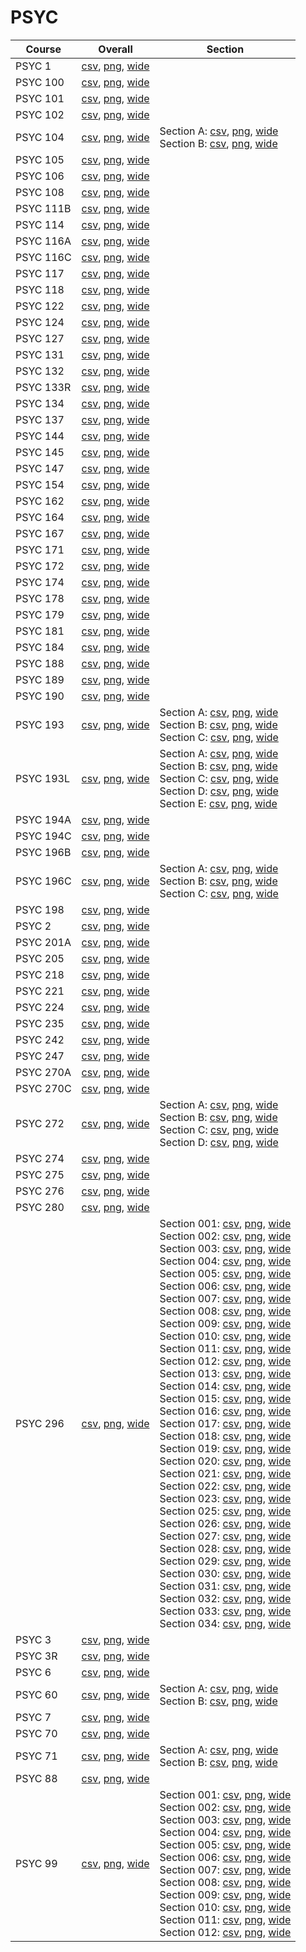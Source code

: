 # PSYC

| Course | Overall | Section |
| ------ | ------- | ------- |
| PSYC 1 | [csv](https://github.com/UCSD-Historical-Enrollment-Data/2024Fall/blob/main/overall/PSYC%201.csv), [png](https://raw.githubusercontent.com/UCSD-Historical-Enrollment-Data/2024Fall/main/plot_overall/PSYC%201.png), [wide](https://raw.githubusercontent.com/UCSD-Historical-Enrollment-Data/2024Fall/main/plot_overall_wide/PSYC%201.png) |  |
| PSYC 100 | [csv](https://github.com/UCSD-Historical-Enrollment-Data/2024Fall/blob/main/overall/PSYC%20100.csv), [png](https://raw.githubusercontent.com/UCSD-Historical-Enrollment-Data/2024Fall/main/plot_overall/PSYC%20100.png), [wide](https://raw.githubusercontent.com/UCSD-Historical-Enrollment-Data/2024Fall/main/plot_overall_wide/PSYC%20100.png) |  |
| PSYC 101 | [csv](https://github.com/UCSD-Historical-Enrollment-Data/2024Fall/blob/main/overall/PSYC%20101.csv), [png](https://raw.githubusercontent.com/UCSD-Historical-Enrollment-Data/2024Fall/main/plot_overall/PSYC%20101.png), [wide](https://raw.githubusercontent.com/UCSD-Historical-Enrollment-Data/2024Fall/main/plot_overall_wide/PSYC%20101.png) |  |
| PSYC 102 | [csv](https://github.com/UCSD-Historical-Enrollment-Data/2024Fall/blob/main/overall/PSYC%20102.csv), [png](https://raw.githubusercontent.com/UCSD-Historical-Enrollment-Data/2024Fall/main/plot_overall/PSYC%20102.png), [wide](https://raw.githubusercontent.com/UCSD-Historical-Enrollment-Data/2024Fall/main/plot_overall_wide/PSYC%20102.png) |  |
| PSYC 104 | [csv](https://github.com/UCSD-Historical-Enrollment-Data/2024Fall/blob/main/overall/PSYC%20104.csv), [png](https://raw.githubusercontent.com/UCSD-Historical-Enrollment-Data/2024Fall/main/plot_overall/PSYC%20104.png), [wide](https://raw.githubusercontent.com/UCSD-Historical-Enrollment-Data/2024Fall/main/plot_overall_wide/PSYC%20104.png) | Section A: [csv](https://github.com/UCSD-Historical-Enrollment-Data/2024Fall/blob/main/section/PSYC%20104_A.csv), [png](https://raw.githubusercontent.com/UCSD-Historical-Enrollment-Data/2024Fall/main/plot_section/PSYC%20104_A.png), [wide](https://raw.githubusercontent.com/UCSD-Historical-Enrollment-Data/2024Fall/main/plot_section_wide/PSYC%20104_A.png)<br>Section B: [csv](https://github.com/UCSD-Historical-Enrollment-Data/2024Fall/blob/main/section/PSYC%20104_B.csv), [png](https://raw.githubusercontent.com/UCSD-Historical-Enrollment-Data/2024Fall/main/plot_section/PSYC%20104_B.png), [wide](https://raw.githubusercontent.com/UCSD-Historical-Enrollment-Data/2024Fall/main/plot_section_wide/PSYC%20104_B.png) |
| PSYC 105 | [csv](https://github.com/UCSD-Historical-Enrollment-Data/2024Fall/blob/main/overall/PSYC%20105.csv), [png](https://raw.githubusercontent.com/UCSD-Historical-Enrollment-Data/2024Fall/main/plot_overall/PSYC%20105.png), [wide](https://raw.githubusercontent.com/UCSD-Historical-Enrollment-Data/2024Fall/main/plot_overall_wide/PSYC%20105.png) |  |
| PSYC 106 | [csv](https://github.com/UCSD-Historical-Enrollment-Data/2024Fall/blob/main/overall/PSYC%20106.csv), [png](https://raw.githubusercontent.com/UCSD-Historical-Enrollment-Data/2024Fall/main/plot_overall/PSYC%20106.png), [wide](https://raw.githubusercontent.com/UCSD-Historical-Enrollment-Data/2024Fall/main/plot_overall_wide/PSYC%20106.png) |  |
| PSYC 108 | [csv](https://github.com/UCSD-Historical-Enrollment-Data/2024Fall/blob/main/overall/PSYC%20108.csv), [png](https://raw.githubusercontent.com/UCSD-Historical-Enrollment-Data/2024Fall/main/plot_overall/PSYC%20108.png), [wide](https://raw.githubusercontent.com/UCSD-Historical-Enrollment-Data/2024Fall/main/plot_overall_wide/PSYC%20108.png) |  |
| PSYC 111B | [csv](https://github.com/UCSD-Historical-Enrollment-Data/2024Fall/blob/main/overall/PSYC%20111B.csv), [png](https://raw.githubusercontent.com/UCSD-Historical-Enrollment-Data/2024Fall/main/plot_overall/PSYC%20111B.png), [wide](https://raw.githubusercontent.com/UCSD-Historical-Enrollment-Data/2024Fall/main/plot_overall_wide/PSYC%20111B.png) |  |
| PSYC 114 | [csv](https://github.com/UCSD-Historical-Enrollment-Data/2024Fall/blob/main/overall/PSYC%20114.csv), [png](https://raw.githubusercontent.com/UCSD-Historical-Enrollment-Data/2024Fall/main/plot_overall/PSYC%20114.png), [wide](https://raw.githubusercontent.com/UCSD-Historical-Enrollment-Data/2024Fall/main/plot_overall_wide/PSYC%20114.png) |  |
| PSYC 116A | [csv](https://github.com/UCSD-Historical-Enrollment-Data/2024Fall/blob/main/overall/PSYC%20116A.csv), [png](https://raw.githubusercontent.com/UCSD-Historical-Enrollment-Data/2024Fall/main/plot_overall/PSYC%20116A.png), [wide](https://raw.githubusercontent.com/UCSD-Historical-Enrollment-Data/2024Fall/main/plot_overall_wide/PSYC%20116A.png) |  |
| PSYC 116C | [csv](https://github.com/UCSD-Historical-Enrollment-Data/2024Fall/blob/main/overall/PSYC%20116C.csv), [png](https://raw.githubusercontent.com/UCSD-Historical-Enrollment-Data/2024Fall/main/plot_overall/PSYC%20116C.png), [wide](https://raw.githubusercontent.com/UCSD-Historical-Enrollment-Data/2024Fall/main/plot_overall_wide/PSYC%20116C.png) |  |
| PSYC 117 | [csv](https://github.com/UCSD-Historical-Enrollment-Data/2024Fall/blob/main/overall/PSYC%20117.csv), [png](https://raw.githubusercontent.com/UCSD-Historical-Enrollment-Data/2024Fall/main/plot_overall/PSYC%20117.png), [wide](https://raw.githubusercontent.com/UCSD-Historical-Enrollment-Data/2024Fall/main/plot_overall_wide/PSYC%20117.png) |  |
| PSYC 118 | [csv](https://github.com/UCSD-Historical-Enrollment-Data/2024Fall/blob/main/overall/PSYC%20118.csv), [png](https://raw.githubusercontent.com/UCSD-Historical-Enrollment-Data/2024Fall/main/plot_overall/PSYC%20118.png), [wide](https://raw.githubusercontent.com/UCSD-Historical-Enrollment-Data/2024Fall/main/plot_overall_wide/PSYC%20118.png) |  |
| PSYC 122 | [csv](https://github.com/UCSD-Historical-Enrollment-Data/2024Fall/blob/main/overall/PSYC%20122.csv), [png](https://raw.githubusercontent.com/UCSD-Historical-Enrollment-Data/2024Fall/main/plot_overall/PSYC%20122.png), [wide](https://raw.githubusercontent.com/UCSD-Historical-Enrollment-Data/2024Fall/main/plot_overall_wide/PSYC%20122.png) |  |
| PSYC 124 | [csv](https://github.com/UCSD-Historical-Enrollment-Data/2024Fall/blob/main/overall/PSYC%20124.csv), [png](https://raw.githubusercontent.com/UCSD-Historical-Enrollment-Data/2024Fall/main/plot_overall/PSYC%20124.png), [wide](https://raw.githubusercontent.com/UCSD-Historical-Enrollment-Data/2024Fall/main/plot_overall_wide/PSYC%20124.png) |  |
| PSYC 127 | [csv](https://github.com/UCSD-Historical-Enrollment-Data/2024Fall/blob/main/overall/PSYC%20127.csv), [png](https://raw.githubusercontent.com/UCSD-Historical-Enrollment-Data/2024Fall/main/plot_overall/PSYC%20127.png), [wide](https://raw.githubusercontent.com/UCSD-Historical-Enrollment-Data/2024Fall/main/plot_overall_wide/PSYC%20127.png) |  |
| PSYC 131 | [csv](https://github.com/UCSD-Historical-Enrollment-Data/2024Fall/blob/main/overall/PSYC%20131.csv), [png](https://raw.githubusercontent.com/UCSD-Historical-Enrollment-Data/2024Fall/main/plot_overall/PSYC%20131.png), [wide](https://raw.githubusercontent.com/UCSD-Historical-Enrollment-Data/2024Fall/main/plot_overall_wide/PSYC%20131.png) |  |
| PSYC 132 | [csv](https://github.com/UCSD-Historical-Enrollment-Data/2024Fall/blob/main/overall/PSYC%20132.csv), [png](https://raw.githubusercontent.com/UCSD-Historical-Enrollment-Data/2024Fall/main/plot_overall/PSYC%20132.png), [wide](https://raw.githubusercontent.com/UCSD-Historical-Enrollment-Data/2024Fall/main/plot_overall_wide/PSYC%20132.png) |  |
| PSYC 133R | [csv](https://github.com/UCSD-Historical-Enrollment-Data/2024Fall/blob/main/overall/PSYC%20133R.csv), [png](https://raw.githubusercontent.com/UCSD-Historical-Enrollment-Data/2024Fall/main/plot_overall/PSYC%20133R.png), [wide](https://raw.githubusercontent.com/UCSD-Historical-Enrollment-Data/2024Fall/main/plot_overall_wide/PSYC%20133R.png) |  |
| PSYC 134 | [csv](https://github.com/UCSD-Historical-Enrollment-Data/2024Fall/blob/main/overall/PSYC%20134.csv), [png](https://raw.githubusercontent.com/UCSD-Historical-Enrollment-Data/2024Fall/main/plot_overall/PSYC%20134.png), [wide](https://raw.githubusercontent.com/UCSD-Historical-Enrollment-Data/2024Fall/main/plot_overall_wide/PSYC%20134.png) |  |
| PSYC 137 | [csv](https://github.com/UCSD-Historical-Enrollment-Data/2024Fall/blob/main/overall/PSYC%20137.csv), [png](https://raw.githubusercontent.com/UCSD-Historical-Enrollment-Data/2024Fall/main/plot_overall/PSYC%20137.png), [wide](https://raw.githubusercontent.com/UCSD-Historical-Enrollment-Data/2024Fall/main/plot_overall_wide/PSYC%20137.png) |  |
| PSYC 144 | [csv](https://github.com/UCSD-Historical-Enrollment-Data/2024Fall/blob/main/overall/PSYC%20144.csv), [png](https://raw.githubusercontent.com/UCSD-Historical-Enrollment-Data/2024Fall/main/plot_overall/PSYC%20144.png), [wide](https://raw.githubusercontent.com/UCSD-Historical-Enrollment-Data/2024Fall/main/plot_overall_wide/PSYC%20144.png) |  |
| PSYC 145 | [csv](https://github.com/UCSD-Historical-Enrollment-Data/2024Fall/blob/main/overall/PSYC%20145.csv), [png](https://raw.githubusercontent.com/UCSD-Historical-Enrollment-Data/2024Fall/main/plot_overall/PSYC%20145.png), [wide](https://raw.githubusercontent.com/UCSD-Historical-Enrollment-Data/2024Fall/main/plot_overall_wide/PSYC%20145.png) |  |
| PSYC 147 | [csv](https://github.com/UCSD-Historical-Enrollment-Data/2024Fall/blob/main/overall/PSYC%20147.csv), [png](https://raw.githubusercontent.com/UCSD-Historical-Enrollment-Data/2024Fall/main/plot_overall/PSYC%20147.png), [wide](https://raw.githubusercontent.com/UCSD-Historical-Enrollment-Data/2024Fall/main/plot_overall_wide/PSYC%20147.png) |  |
| PSYC 154 | [csv](https://github.com/UCSD-Historical-Enrollment-Data/2024Fall/blob/main/overall/PSYC%20154.csv), [png](https://raw.githubusercontent.com/UCSD-Historical-Enrollment-Data/2024Fall/main/plot_overall/PSYC%20154.png), [wide](https://raw.githubusercontent.com/UCSD-Historical-Enrollment-Data/2024Fall/main/plot_overall_wide/PSYC%20154.png) |  |
| PSYC 162 | [csv](https://github.com/UCSD-Historical-Enrollment-Data/2024Fall/blob/main/overall/PSYC%20162.csv), [png](https://raw.githubusercontent.com/UCSD-Historical-Enrollment-Data/2024Fall/main/plot_overall/PSYC%20162.png), [wide](https://raw.githubusercontent.com/UCSD-Historical-Enrollment-Data/2024Fall/main/plot_overall_wide/PSYC%20162.png) |  |
| PSYC 164 | [csv](https://github.com/UCSD-Historical-Enrollment-Data/2024Fall/blob/main/overall/PSYC%20164.csv), [png](https://raw.githubusercontent.com/UCSD-Historical-Enrollment-Data/2024Fall/main/plot_overall/PSYC%20164.png), [wide](https://raw.githubusercontent.com/UCSD-Historical-Enrollment-Data/2024Fall/main/plot_overall_wide/PSYC%20164.png) |  |
| PSYC 167 | [csv](https://github.com/UCSD-Historical-Enrollment-Data/2024Fall/blob/main/overall/PSYC%20167.csv), [png](https://raw.githubusercontent.com/UCSD-Historical-Enrollment-Data/2024Fall/main/plot_overall/PSYC%20167.png), [wide](https://raw.githubusercontent.com/UCSD-Historical-Enrollment-Data/2024Fall/main/plot_overall_wide/PSYC%20167.png) |  |
| PSYC 171 | [csv](https://github.com/UCSD-Historical-Enrollment-Data/2024Fall/blob/main/overall/PSYC%20171.csv), [png](https://raw.githubusercontent.com/UCSD-Historical-Enrollment-Data/2024Fall/main/plot_overall/PSYC%20171.png), [wide](https://raw.githubusercontent.com/UCSD-Historical-Enrollment-Data/2024Fall/main/plot_overall_wide/PSYC%20171.png) |  |
| PSYC 172 | [csv](https://github.com/UCSD-Historical-Enrollment-Data/2024Fall/blob/main/overall/PSYC%20172.csv), [png](https://raw.githubusercontent.com/UCSD-Historical-Enrollment-Data/2024Fall/main/plot_overall/PSYC%20172.png), [wide](https://raw.githubusercontent.com/UCSD-Historical-Enrollment-Data/2024Fall/main/plot_overall_wide/PSYC%20172.png) |  |
| PSYC 174 | [csv](https://github.com/UCSD-Historical-Enrollment-Data/2024Fall/blob/main/overall/PSYC%20174.csv), [png](https://raw.githubusercontent.com/UCSD-Historical-Enrollment-Data/2024Fall/main/plot_overall/PSYC%20174.png), [wide](https://raw.githubusercontent.com/UCSD-Historical-Enrollment-Data/2024Fall/main/plot_overall_wide/PSYC%20174.png) |  |
| PSYC 178 | [csv](https://github.com/UCSD-Historical-Enrollment-Data/2024Fall/blob/main/overall/PSYC%20178.csv), [png](https://raw.githubusercontent.com/UCSD-Historical-Enrollment-Data/2024Fall/main/plot_overall/PSYC%20178.png), [wide](https://raw.githubusercontent.com/UCSD-Historical-Enrollment-Data/2024Fall/main/plot_overall_wide/PSYC%20178.png) |  |
| PSYC 179 | [csv](https://github.com/UCSD-Historical-Enrollment-Data/2024Fall/blob/main/overall/PSYC%20179.csv), [png](https://raw.githubusercontent.com/UCSD-Historical-Enrollment-Data/2024Fall/main/plot_overall/PSYC%20179.png), [wide](https://raw.githubusercontent.com/UCSD-Historical-Enrollment-Data/2024Fall/main/plot_overall_wide/PSYC%20179.png) |  |
| PSYC 181 | [csv](https://github.com/UCSD-Historical-Enrollment-Data/2024Fall/blob/main/overall/PSYC%20181.csv), [png](https://raw.githubusercontent.com/UCSD-Historical-Enrollment-Data/2024Fall/main/plot_overall/PSYC%20181.png), [wide](https://raw.githubusercontent.com/UCSD-Historical-Enrollment-Data/2024Fall/main/plot_overall_wide/PSYC%20181.png) |  |
| PSYC 184 | [csv](https://github.com/UCSD-Historical-Enrollment-Data/2024Fall/blob/main/overall/PSYC%20184.csv), [png](https://raw.githubusercontent.com/UCSD-Historical-Enrollment-Data/2024Fall/main/plot_overall/PSYC%20184.png), [wide](https://raw.githubusercontent.com/UCSD-Historical-Enrollment-Data/2024Fall/main/plot_overall_wide/PSYC%20184.png) |  |
| PSYC 188 | [csv](https://github.com/UCSD-Historical-Enrollment-Data/2024Fall/blob/main/overall/PSYC%20188.csv), [png](https://raw.githubusercontent.com/UCSD-Historical-Enrollment-Data/2024Fall/main/plot_overall/PSYC%20188.png), [wide](https://raw.githubusercontent.com/UCSD-Historical-Enrollment-Data/2024Fall/main/plot_overall_wide/PSYC%20188.png) |  |
| PSYC 189 | [csv](https://github.com/UCSD-Historical-Enrollment-Data/2024Fall/blob/main/overall/PSYC%20189.csv), [png](https://raw.githubusercontent.com/UCSD-Historical-Enrollment-Data/2024Fall/main/plot_overall/PSYC%20189.png), [wide](https://raw.githubusercontent.com/UCSD-Historical-Enrollment-Data/2024Fall/main/plot_overall_wide/PSYC%20189.png) |  |
| PSYC 190 | [csv](https://github.com/UCSD-Historical-Enrollment-Data/2024Fall/blob/main/overall/PSYC%20190.csv), [png](https://raw.githubusercontent.com/UCSD-Historical-Enrollment-Data/2024Fall/main/plot_overall/PSYC%20190.png), [wide](https://raw.githubusercontent.com/UCSD-Historical-Enrollment-Data/2024Fall/main/plot_overall_wide/PSYC%20190.png) |  |
| PSYC 193 | [csv](https://github.com/UCSD-Historical-Enrollment-Data/2024Fall/blob/main/overall/PSYC%20193.csv), [png](https://raw.githubusercontent.com/UCSD-Historical-Enrollment-Data/2024Fall/main/plot_overall/PSYC%20193.png), [wide](https://raw.githubusercontent.com/UCSD-Historical-Enrollment-Data/2024Fall/main/plot_overall_wide/PSYC%20193.png) | Section A: [csv](https://github.com/UCSD-Historical-Enrollment-Data/2024Fall/blob/main/section/PSYC%20193_A.csv), [png](https://raw.githubusercontent.com/UCSD-Historical-Enrollment-Data/2024Fall/main/plot_section/PSYC%20193_A.png), [wide](https://raw.githubusercontent.com/UCSD-Historical-Enrollment-Data/2024Fall/main/plot_section_wide/PSYC%20193_A.png)<br>Section B: [csv](https://github.com/UCSD-Historical-Enrollment-Data/2024Fall/blob/main/section/PSYC%20193_B.csv), [png](https://raw.githubusercontent.com/UCSD-Historical-Enrollment-Data/2024Fall/main/plot_section/PSYC%20193_B.png), [wide](https://raw.githubusercontent.com/UCSD-Historical-Enrollment-Data/2024Fall/main/plot_section_wide/PSYC%20193_B.png)<br>Section C: [csv](https://github.com/UCSD-Historical-Enrollment-Data/2024Fall/blob/main/section/PSYC%20193_C.csv), [png](https://raw.githubusercontent.com/UCSD-Historical-Enrollment-Data/2024Fall/main/plot_section/PSYC%20193_C.png), [wide](https://raw.githubusercontent.com/UCSD-Historical-Enrollment-Data/2024Fall/main/plot_section_wide/PSYC%20193_C.png) |
| PSYC 193L | [csv](https://github.com/UCSD-Historical-Enrollment-Data/2024Fall/blob/main/overall/PSYC%20193L.csv), [png](https://raw.githubusercontent.com/UCSD-Historical-Enrollment-Data/2024Fall/main/plot_overall/PSYC%20193L.png), [wide](https://raw.githubusercontent.com/UCSD-Historical-Enrollment-Data/2024Fall/main/plot_overall_wide/PSYC%20193L.png) | Section A: [csv](https://github.com/UCSD-Historical-Enrollment-Data/2024Fall/blob/main/section/PSYC%20193L_A.csv), [png](https://raw.githubusercontent.com/UCSD-Historical-Enrollment-Data/2024Fall/main/plot_section/PSYC%20193L_A.png), [wide](https://raw.githubusercontent.com/UCSD-Historical-Enrollment-Data/2024Fall/main/plot_section_wide/PSYC%20193L_A.png)<br>Section B: [csv](https://github.com/UCSD-Historical-Enrollment-Data/2024Fall/blob/main/section/PSYC%20193L_B.csv), [png](https://raw.githubusercontent.com/UCSD-Historical-Enrollment-Data/2024Fall/main/plot_section/PSYC%20193L_B.png), [wide](https://raw.githubusercontent.com/UCSD-Historical-Enrollment-Data/2024Fall/main/plot_section_wide/PSYC%20193L_B.png)<br>Section C: [csv](https://github.com/UCSD-Historical-Enrollment-Data/2024Fall/blob/main/section/PSYC%20193L_C.csv), [png](https://raw.githubusercontent.com/UCSD-Historical-Enrollment-Data/2024Fall/main/plot_section/PSYC%20193L_C.png), [wide](https://raw.githubusercontent.com/UCSD-Historical-Enrollment-Data/2024Fall/main/plot_section_wide/PSYC%20193L_C.png)<br>Section D: [csv](https://github.com/UCSD-Historical-Enrollment-Data/2024Fall/blob/main/section/PSYC%20193L_D.csv), [png](https://raw.githubusercontent.com/UCSD-Historical-Enrollment-Data/2024Fall/main/plot_section/PSYC%20193L_D.png), [wide](https://raw.githubusercontent.com/UCSD-Historical-Enrollment-Data/2024Fall/main/plot_section_wide/PSYC%20193L_D.png)<br>Section E: [csv](https://github.com/UCSD-Historical-Enrollment-Data/2024Fall/blob/main/section/PSYC%20193L_E.csv), [png](https://raw.githubusercontent.com/UCSD-Historical-Enrollment-Data/2024Fall/main/plot_section/PSYC%20193L_E.png), [wide](https://raw.githubusercontent.com/UCSD-Historical-Enrollment-Data/2024Fall/main/plot_section_wide/PSYC%20193L_E.png) |
| PSYC 194A | [csv](https://github.com/UCSD-Historical-Enrollment-Data/2024Fall/blob/main/overall/PSYC%20194A.csv), [png](https://raw.githubusercontent.com/UCSD-Historical-Enrollment-Data/2024Fall/main/plot_overall/PSYC%20194A.png), [wide](https://raw.githubusercontent.com/UCSD-Historical-Enrollment-Data/2024Fall/main/plot_overall_wide/PSYC%20194A.png) |  |
| PSYC 194C | [csv](https://github.com/UCSD-Historical-Enrollment-Data/2024Fall/blob/main/overall/PSYC%20194C.csv), [png](https://raw.githubusercontent.com/UCSD-Historical-Enrollment-Data/2024Fall/main/plot_overall/PSYC%20194C.png), [wide](https://raw.githubusercontent.com/UCSD-Historical-Enrollment-Data/2024Fall/main/plot_overall_wide/PSYC%20194C.png) |  |
| PSYC 196B | [csv](https://github.com/UCSD-Historical-Enrollment-Data/2024Fall/blob/main/overall/PSYC%20196B.csv), [png](https://raw.githubusercontent.com/UCSD-Historical-Enrollment-Data/2024Fall/main/plot_overall/PSYC%20196B.png), [wide](https://raw.githubusercontent.com/UCSD-Historical-Enrollment-Data/2024Fall/main/plot_overall_wide/PSYC%20196B.png) |  |
| PSYC 196C | [csv](https://github.com/UCSD-Historical-Enrollment-Data/2024Fall/blob/main/overall/PSYC%20196C.csv), [png](https://raw.githubusercontent.com/UCSD-Historical-Enrollment-Data/2024Fall/main/plot_overall/PSYC%20196C.png), [wide](https://raw.githubusercontent.com/UCSD-Historical-Enrollment-Data/2024Fall/main/plot_overall_wide/PSYC%20196C.png) | Section A: [csv](https://github.com/UCSD-Historical-Enrollment-Data/2024Fall/blob/main/section/PSYC%20196C_A.csv), [png](https://raw.githubusercontent.com/UCSD-Historical-Enrollment-Data/2024Fall/main/plot_section/PSYC%20196C_A.png), [wide](https://raw.githubusercontent.com/UCSD-Historical-Enrollment-Data/2024Fall/main/plot_section_wide/PSYC%20196C_A.png)<br>Section B: [csv](https://github.com/UCSD-Historical-Enrollment-Data/2024Fall/blob/main/section/PSYC%20196C_B.csv), [png](https://raw.githubusercontent.com/UCSD-Historical-Enrollment-Data/2024Fall/main/plot_section/PSYC%20196C_B.png), [wide](https://raw.githubusercontent.com/UCSD-Historical-Enrollment-Data/2024Fall/main/plot_section_wide/PSYC%20196C_B.png)<br>Section C: [csv](https://github.com/UCSD-Historical-Enrollment-Data/2024Fall/blob/main/section/PSYC%20196C_C.csv), [png](https://raw.githubusercontent.com/UCSD-Historical-Enrollment-Data/2024Fall/main/plot_section/PSYC%20196C_C.png), [wide](https://raw.githubusercontent.com/UCSD-Historical-Enrollment-Data/2024Fall/main/plot_section_wide/PSYC%20196C_C.png) |
| PSYC 198 | [csv](https://github.com/UCSD-Historical-Enrollment-Data/2024Fall/blob/main/overall/PSYC%20198.csv), [png](https://raw.githubusercontent.com/UCSD-Historical-Enrollment-Data/2024Fall/main/plot_overall/PSYC%20198.png), [wide](https://raw.githubusercontent.com/UCSD-Historical-Enrollment-Data/2024Fall/main/plot_overall_wide/PSYC%20198.png) |  |
| PSYC 2 | [csv](https://github.com/UCSD-Historical-Enrollment-Data/2024Fall/blob/main/overall/PSYC%202.csv), [png](https://raw.githubusercontent.com/UCSD-Historical-Enrollment-Data/2024Fall/main/plot_overall/PSYC%202.png), [wide](https://raw.githubusercontent.com/UCSD-Historical-Enrollment-Data/2024Fall/main/plot_overall_wide/PSYC%202.png) |  |
| PSYC 201A | [csv](https://github.com/UCSD-Historical-Enrollment-Data/2024Fall/blob/main/overall/PSYC%20201A.csv), [png](https://raw.githubusercontent.com/UCSD-Historical-Enrollment-Data/2024Fall/main/plot_overall/PSYC%20201A.png), [wide](https://raw.githubusercontent.com/UCSD-Historical-Enrollment-Data/2024Fall/main/plot_overall_wide/PSYC%20201A.png) |  |
| PSYC 205 | [csv](https://github.com/UCSD-Historical-Enrollment-Data/2024Fall/blob/main/overall/PSYC%20205.csv), [png](https://raw.githubusercontent.com/UCSD-Historical-Enrollment-Data/2024Fall/main/plot_overall/PSYC%20205.png), [wide](https://raw.githubusercontent.com/UCSD-Historical-Enrollment-Data/2024Fall/main/plot_overall_wide/PSYC%20205.png) |  |
| PSYC 218 | [csv](https://github.com/UCSD-Historical-Enrollment-Data/2024Fall/blob/main/overall/PSYC%20218.csv), [png](https://raw.githubusercontent.com/UCSD-Historical-Enrollment-Data/2024Fall/main/plot_overall/PSYC%20218.png), [wide](https://raw.githubusercontent.com/UCSD-Historical-Enrollment-Data/2024Fall/main/plot_overall_wide/PSYC%20218.png) |  |
| PSYC 221 | [csv](https://github.com/UCSD-Historical-Enrollment-Data/2024Fall/blob/main/overall/PSYC%20221.csv), [png](https://raw.githubusercontent.com/UCSD-Historical-Enrollment-Data/2024Fall/main/plot_overall/PSYC%20221.png), [wide](https://raw.githubusercontent.com/UCSD-Historical-Enrollment-Data/2024Fall/main/plot_overall_wide/PSYC%20221.png) |  |
| PSYC 224 | [csv](https://github.com/UCSD-Historical-Enrollment-Data/2024Fall/blob/main/overall/PSYC%20224.csv), [png](https://raw.githubusercontent.com/UCSD-Historical-Enrollment-Data/2024Fall/main/plot_overall/PSYC%20224.png), [wide](https://raw.githubusercontent.com/UCSD-Historical-Enrollment-Data/2024Fall/main/plot_overall_wide/PSYC%20224.png) |  |
| PSYC 235 | [csv](https://github.com/UCSD-Historical-Enrollment-Data/2024Fall/blob/main/overall/PSYC%20235.csv), [png](https://raw.githubusercontent.com/UCSD-Historical-Enrollment-Data/2024Fall/main/plot_overall/PSYC%20235.png), [wide](https://raw.githubusercontent.com/UCSD-Historical-Enrollment-Data/2024Fall/main/plot_overall_wide/PSYC%20235.png) |  |
| PSYC 242 | [csv](https://github.com/UCSD-Historical-Enrollment-Data/2024Fall/blob/main/overall/PSYC%20242.csv), [png](https://raw.githubusercontent.com/UCSD-Historical-Enrollment-Data/2024Fall/main/plot_overall/PSYC%20242.png), [wide](https://raw.githubusercontent.com/UCSD-Historical-Enrollment-Data/2024Fall/main/plot_overall_wide/PSYC%20242.png) |  |
| PSYC 247 | [csv](https://github.com/UCSD-Historical-Enrollment-Data/2024Fall/blob/main/overall/PSYC%20247.csv), [png](https://raw.githubusercontent.com/UCSD-Historical-Enrollment-Data/2024Fall/main/plot_overall/PSYC%20247.png), [wide](https://raw.githubusercontent.com/UCSD-Historical-Enrollment-Data/2024Fall/main/plot_overall_wide/PSYC%20247.png) |  |
| PSYC 270A | [csv](https://github.com/UCSD-Historical-Enrollment-Data/2024Fall/blob/main/overall/PSYC%20270A.csv), [png](https://raw.githubusercontent.com/UCSD-Historical-Enrollment-Data/2024Fall/main/plot_overall/PSYC%20270A.png), [wide](https://raw.githubusercontent.com/UCSD-Historical-Enrollment-Data/2024Fall/main/plot_overall_wide/PSYC%20270A.png) |  |
| PSYC 270C | [csv](https://github.com/UCSD-Historical-Enrollment-Data/2024Fall/blob/main/overall/PSYC%20270C.csv), [png](https://raw.githubusercontent.com/UCSD-Historical-Enrollment-Data/2024Fall/main/plot_overall/PSYC%20270C.png), [wide](https://raw.githubusercontent.com/UCSD-Historical-Enrollment-Data/2024Fall/main/plot_overall_wide/PSYC%20270C.png) |  |
| PSYC 272 | [csv](https://github.com/UCSD-Historical-Enrollment-Data/2024Fall/blob/main/overall/PSYC%20272.csv), [png](https://raw.githubusercontent.com/UCSD-Historical-Enrollment-Data/2024Fall/main/plot_overall/PSYC%20272.png), [wide](https://raw.githubusercontent.com/UCSD-Historical-Enrollment-Data/2024Fall/main/plot_overall_wide/PSYC%20272.png) | Section A: [csv](https://github.com/UCSD-Historical-Enrollment-Data/2024Fall/blob/main/section/PSYC%20272_A.csv), [png](https://raw.githubusercontent.com/UCSD-Historical-Enrollment-Data/2024Fall/main/plot_section/PSYC%20272_A.png), [wide](https://raw.githubusercontent.com/UCSD-Historical-Enrollment-Data/2024Fall/main/plot_section_wide/PSYC%20272_A.png)<br>Section B: [csv](https://github.com/UCSD-Historical-Enrollment-Data/2024Fall/blob/main/section/PSYC%20272_B.csv), [png](https://raw.githubusercontent.com/UCSD-Historical-Enrollment-Data/2024Fall/main/plot_section/PSYC%20272_B.png), [wide](https://raw.githubusercontent.com/UCSD-Historical-Enrollment-Data/2024Fall/main/plot_section_wide/PSYC%20272_B.png)<br>Section C: [csv](https://github.com/UCSD-Historical-Enrollment-Data/2024Fall/blob/main/section/PSYC%20272_C.csv), [png](https://raw.githubusercontent.com/UCSD-Historical-Enrollment-Data/2024Fall/main/plot_section/PSYC%20272_C.png), [wide](https://raw.githubusercontent.com/UCSD-Historical-Enrollment-Data/2024Fall/main/plot_section_wide/PSYC%20272_C.png)<br>Section D: [csv](https://github.com/UCSD-Historical-Enrollment-Data/2024Fall/blob/main/section/PSYC%20272_D.csv), [png](https://raw.githubusercontent.com/UCSD-Historical-Enrollment-Data/2024Fall/main/plot_section/PSYC%20272_D.png), [wide](https://raw.githubusercontent.com/UCSD-Historical-Enrollment-Data/2024Fall/main/plot_section_wide/PSYC%20272_D.png) |
| PSYC 274 | [csv](https://github.com/UCSD-Historical-Enrollment-Data/2024Fall/blob/main/overall/PSYC%20274.csv), [png](https://raw.githubusercontent.com/UCSD-Historical-Enrollment-Data/2024Fall/main/plot_overall/PSYC%20274.png), [wide](https://raw.githubusercontent.com/UCSD-Historical-Enrollment-Data/2024Fall/main/plot_overall_wide/PSYC%20274.png) |  |
| PSYC 275 | [csv](https://github.com/UCSD-Historical-Enrollment-Data/2024Fall/blob/main/overall/PSYC%20275.csv), [png](https://raw.githubusercontent.com/UCSD-Historical-Enrollment-Data/2024Fall/main/plot_overall/PSYC%20275.png), [wide](https://raw.githubusercontent.com/UCSD-Historical-Enrollment-Data/2024Fall/main/plot_overall_wide/PSYC%20275.png) |  |
| PSYC 276 | [csv](https://github.com/UCSD-Historical-Enrollment-Data/2024Fall/blob/main/overall/PSYC%20276.csv), [png](https://raw.githubusercontent.com/UCSD-Historical-Enrollment-Data/2024Fall/main/plot_overall/PSYC%20276.png), [wide](https://raw.githubusercontent.com/UCSD-Historical-Enrollment-Data/2024Fall/main/plot_overall_wide/PSYC%20276.png) |  |
| PSYC 280 | [csv](https://github.com/UCSD-Historical-Enrollment-Data/2024Fall/blob/main/overall/PSYC%20280.csv), [png](https://raw.githubusercontent.com/UCSD-Historical-Enrollment-Data/2024Fall/main/plot_overall/PSYC%20280.png), [wide](https://raw.githubusercontent.com/UCSD-Historical-Enrollment-Data/2024Fall/main/plot_overall_wide/PSYC%20280.png) |  |
| PSYC 296 | [csv](https://github.com/UCSD-Historical-Enrollment-Data/2024Fall/blob/main/overall/PSYC%20296.csv), [png](https://raw.githubusercontent.com/UCSD-Historical-Enrollment-Data/2024Fall/main/plot_overall/PSYC%20296.png), [wide](https://raw.githubusercontent.com/UCSD-Historical-Enrollment-Data/2024Fall/main/plot_overall_wide/PSYC%20296.png) | Section 001: [csv](https://github.com/UCSD-Historical-Enrollment-Data/2024Fall/blob/main/section/PSYC%20296_001.csv), [png](https://raw.githubusercontent.com/UCSD-Historical-Enrollment-Data/2024Fall/main/plot_section/PSYC%20296_001.png), [wide](https://raw.githubusercontent.com/UCSD-Historical-Enrollment-Data/2024Fall/main/plot_section_wide/PSYC%20296_001.png)<br>Section 002: [csv](https://github.com/UCSD-Historical-Enrollment-Data/2024Fall/blob/main/section/PSYC%20296_002.csv), [png](https://raw.githubusercontent.com/UCSD-Historical-Enrollment-Data/2024Fall/main/plot_section/PSYC%20296_002.png), [wide](https://raw.githubusercontent.com/UCSD-Historical-Enrollment-Data/2024Fall/main/plot_section_wide/PSYC%20296_002.png)<br>Section 003: [csv](https://github.com/UCSD-Historical-Enrollment-Data/2024Fall/blob/main/section/PSYC%20296_003.csv), [png](https://raw.githubusercontent.com/UCSD-Historical-Enrollment-Data/2024Fall/main/plot_section/PSYC%20296_003.png), [wide](https://raw.githubusercontent.com/UCSD-Historical-Enrollment-Data/2024Fall/main/plot_section_wide/PSYC%20296_003.png)<br>Section 004: [csv](https://github.com/UCSD-Historical-Enrollment-Data/2024Fall/blob/main/section/PSYC%20296_004.csv), [png](https://raw.githubusercontent.com/UCSD-Historical-Enrollment-Data/2024Fall/main/plot_section/PSYC%20296_004.png), [wide](https://raw.githubusercontent.com/UCSD-Historical-Enrollment-Data/2024Fall/main/plot_section_wide/PSYC%20296_004.png)<br>Section 005: [csv](https://github.com/UCSD-Historical-Enrollment-Data/2024Fall/blob/main/section/PSYC%20296_005.csv), [png](https://raw.githubusercontent.com/UCSD-Historical-Enrollment-Data/2024Fall/main/plot_section/PSYC%20296_005.png), [wide](https://raw.githubusercontent.com/UCSD-Historical-Enrollment-Data/2024Fall/main/plot_section_wide/PSYC%20296_005.png)<br>Section 006: [csv](https://github.com/UCSD-Historical-Enrollment-Data/2024Fall/blob/main/section/PSYC%20296_006.csv), [png](https://raw.githubusercontent.com/UCSD-Historical-Enrollment-Data/2024Fall/main/plot_section/PSYC%20296_006.png), [wide](https://raw.githubusercontent.com/UCSD-Historical-Enrollment-Data/2024Fall/main/plot_section_wide/PSYC%20296_006.png)<br>Section 007: [csv](https://github.com/UCSD-Historical-Enrollment-Data/2024Fall/blob/main/section/PSYC%20296_007.csv), [png](https://raw.githubusercontent.com/UCSD-Historical-Enrollment-Data/2024Fall/main/plot_section/PSYC%20296_007.png), [wide](https://raw.githubusercontent.com/UCSD-Historical-Enrollment-Data/2024Fall/main/plot_section_wide/PSYC%20296_007.png)<br>Section 008: [csv](https://github.com/UCSD-Historical-Enrollment-Data/2024Fall/blob/main/section/PSYC%20296_008.csv), [png](https://raw.githubusercontent.com/UCSD-Historical-Enrollment-Data/2024Fall/main/plot_section/PSYC%20296_008.png), [wide](https://raw.githubusercontent.com/UCSD-Historical-Enrollment-Data/2024Fall/main/plot_section_wide/PSYC%20296_008.png)<br>Section 009: [csv](https://github.com/UCSD-Historical-Enrollment-Data/2024Fall/blob/main/section/PSYC%20296_009.csv), [png](https://raw.githubusercontent.com/UCSD-Historical-Enrollment-Data/2024Fall/main/plot_section/PSYC%20296_009.png), [wide](https://raw.githubusercontent.com/UCSD-Historical-Enrollment-Data/2024Fall/main/plot_section_wide/PSYC%20296_009.png)<br>Section 010: [csv](https://github.com/UCSD-Historical-Enrollment-Data/2024Fall/blob/main/section/PSYC%20296_010.csv), [png](https://raw.githubusercontent.com/UCSD-Historical-Enrollment-Data/2024Fall/main/plot_section/PSYC%20296_010.png), [wide](https://raw.githubusercontent.com/UCSD-Historical-Enrollment-Data/2024Fall/main/plot_section_wide/PSYC%20296_010.png)<br>Section 011: [csv](https://github.com/UCSD-Historical-Enrollment-Data/2024Fall/blob/main/section/PSYC%20296_011.csv), [png](https://raw.githubusercontent.com/UCSD-Historical-Enrollment-Data/2024Fall/main/plot_section/PSYC%20296_011.png), [wide](https://raw.githubusercontent.com/UCSD-Historical-Enrollment-Data/2024Fall/main/plot_section_wide/PSYC%20296_011.png)<br>Section 012: [csv](https://github.com/UCSD-Historical-Enrollment-Data/2024Fall/blob/main/section/PSYC%20296_012.csv), [png](https://raw.githubusercontent.com/UCSD-Historical-Enrollment-Data/2024Fall/main/plot_section/PSYC%20296_012.png), [wide](https://raw.githubusercontent.com/UCSD-Historical-Enrollment-Data/2024Fall/main/plot_section_wide/PSYC%20296_012.png)<br>Section 013: [csv](https://github.com/UCSD-Historical-Enrollment-Data/2024Fall/blob/main/section/PSYC%20296_013.csv), [png](https://raw.githubusercontent.com/UCSD-Historical-Enrollment-Data/2024Fall/main/plot_section/PSYC%20296_013.png), [wide](https://raw.githubusercontent.com/UCSD-Historical-Enrollment-Data/2024Fall/main/plot_section_wide/PSYC%20296_013.png)<br>Section 014: [csv](https://github.com/UCSD-Historical-Enrollment-Data/2024Fall/blob/main/section/PSYC%20296_014.csv), [png](https://raw.githubusercontent.com/UCSD-Historical-Enrollment-Data/2024Fall/main/plot_section/PSYC%20296_014.png), [wide](https://raw.githubusercontent.com/UCSD-Historical-Enrollment-Data/2024Fall/main/plot_section_wide/PSYC%20296_014.png)<br>Section 015: [csv](https://github.com/UCSD-Historical-Enrollment-Data/2024Fall/blob/main/section/PSYC%20296_015.csv), [png](https://raw.githubusercontent.com/UCSD-Historical-Enrollment-Data/2024Fall/main/plot_section/PSYC%20296_015.png), [wide](https://raw.githubusercontent.com/UCSD-Historical-Enrollment-Data/2024Fall/main/plot_section_wide/PSYC%20296_015.png)<br>Section 016: [csv](https://github.com/UCSD-Historical-Enrollment-Data/2024Fall/blob/main/section/PSYC%20296_016.csv), [png](https://raw.githubusercontent.com/UCSD-Historical-Enrollment-Data/2024Fall/main/plot_section/PSYC%20296_016.png), [wide](https://raw.githubusercontent.com/UCSD-Historical-Enrollment-Data/2024Fall/main/plot_section_wide/PSYC%20296_016.png)<br>Section 017: [csv](https://github.com/UCSD-Historical-Enrollment-Data/2024Fall/blob/main/section/PSYC%20296_017.csv), [png](https://raw.githubusercontent.com/UCSD-Historical-Enrollment-Data/2024Fall/main/plot_section/PSYC%20296_017.png), [wide](https://raw.githubusercontent.com/UCSD-Historical-Enrollment-Data/2024Fall/main/plot_section_wide/PSYC%20296_017.png)<br>Section 018: [csv](https://github.com/UCSD-Historical-Enrollment-Data/2024Fall/blob/main/section/PSYC%20296_018.csv), [png](https://raw.githubusercontent.com/UCSD-Historical-Enrollment-Data/2024Fall/main/plot_section/PSYC%20296_018.png), [wide](https://raw.githubusercontent.com/UCSD-Historical-Enrollment-Data/2024Fall/main/plot_section_wide/PSYC%20296_018.png)<br>Section 019: [csv](https://github.com/UCSD-Historical-Enrollment-Data/2024Fall/blob/main/section/PSYC%20296_019.csv), [png](https://raw.githubusercontent.com/UCSD-Historical-Enrollment-Data/2024Fall/main/plot_section/PSYC%20296_019.png), [wide](https://raw.githubusercontent.com/UCSD-Historical-Enrollment-Data/2024Fall/main/plot_section_wide/PSYC%20296_019.png)<br>Section 020: [csv](https://github.com/UCSD-Historical-Enrollment-Data/2024Fall/blob/main/section/PSYC%20296_020.csv), [png](https://raw.githubusercontent.com/UCSD-Historical-Enrollment-Data/2024Fall/main/plot_section/PSYC%20296_020.png), [wide](https://raw.githubusercontent.com/UCSD-Historical-Enrollment-Data/2024Fall/main/plot_section_wide/PSYC%20296_020.png)<br>Section 021: [csv](https://github.com/UCSD-Historical-Enrollment-Data/2024Fall/blob/main/section/PSYC%20296_021.csv), [png](https://raw.githubusercontent.com/UCSD-Historical-Enrollment-Data/2024Fall/main/plot_section/PSYC%20296_021.png), [wide](https://raw.githubusercontent.com/UCSD-Historical-Enrollment-Data/2024Fall/main/plot_section_wide/PSYC%20296_021.png)<br>Section 022: [csv](https://github.com/UCSD-Historical-Enrollment-Data/2024Fall/blob/main/section/PSYC%20296_022.csv), [png](https://raw.githubusercontent.com/UCSD-Historical-Enrollment-Data/2024Fall/main/plot_section/PSYC%20296_022.png), [wide](https://raw.githubusercontent.com/UCSD-Historical-Enrollment-Data/2024Fall/main/plot_section_wide/PSYC%20296_022.png)<br>Section 023: [csv](https://github.com/UCSD-Historical-Enrollment-Data/2024Fall/blob/main/section/PSYC%20296_023.csv), [png](https://raw.githubusercontent.com/UCSD-Historical-Enrollment-Data/2024Fall/main/plot_section/PSYC%20296_023.png), [wide](https://raw.githubusercontent.com/UCSD-Historical-Enrollment-Data/2024Fall/main/plot_section_wide/PSYC%20296_023.png)<br>Section 025: [csv](https://github.com/UCSD-Historical-Enrollment-Data/2024Fall/blob/main/section/PSYC%20296_025.csv), [png](https://raw.githubusercontent.com/UCSD-Historical-Enrollment-Data/2024Fall/main/plot_section/PSYC%20296_025.png), [wide](https://raw.githubusercontent.com/UCSD-Historical-Enrollment-Data/2024Fall/main/plot_section_wide/PSYC%20296_025.png)<br>Section 026: [csv](https://github.com/UCSD-Historical-Enrollment-Data/2024Fall/blob/main/section/PSYC%20296_026.csv), [png](https://raw.githubusercontent.com/UCSD-Historical-Enrollment-Data/2024Fall/main/plot_section/PSYC%20296_026.png), [wide](https://raw.githubusercontent.com/UCSD-Historical-Enrollment-Data/2024Fall/main/plot_section_wide/PSYC%20296_026.png)<br>Section 027: [csv](https://github.com/UCSD-Historical-Enrollment-Data/2024Fall/blob/main/section/PSYC%20296_027.csv), [png](https://raw.githubusercontent.com/UCSD-Historical-Enrollment-Data/2024Fall/main/plot_section/PSYC%20296_027.png), [wide](https://raw.githubusercontent.com/UCSD-Historical-Enrollment-Data/2024Fall/main/plot_section_wide/PSYC%20296_027.png)<br>Section 028: [csv](https://github.com/UCSD-Historical-Enrollment-Data/2024Fall/blob/main/section/PSYC%20296_028.csv), [png](https://raw.githubusercontent.com/UCSD-Historical-Enrollment-Data/2024Fall/main/plot_section/PSYC%20296_028.png), [wide](https://raw.githubusercontent.com/UCSD-Historical-Enrollment-Data/2024Fall/main/plot_section_wide/PSYC%20296_028.png)<br>Section 029: [csv](https://github.com/UCSD-Historical-Enrollment-Data/2024Fall/blob/main/section/PSYC%20296_029.csv), [png](https://raw.githubusercontent.com/UCSD-Historical-Enrollment-Data/2024Fall/main/plot_section/PSYC%20296_029.png), [wide](https://raw.githubusercontent.com/UCSD-Historical-Enrollment-Data/2024Fall/main/plot_section_wide/PSYC%20296_029.png)<br>Section 030: [csv](https://github.com/UCSD-Historical-Enrollment-Data/2024Fall/blob/main/section/PSYC%20296_030.csv), [png](https://raw.githubusercontent.com/UCSD-Historical-Enrollment-Data/2024Fall/main/plot_section/PSYC%20296_030.png), [wide](https://raw.githubusercontent.com/UCSD-Historical-Enrollment-Data/2024Fall/main/plot_section_wide/PSYC%20296_030.png)<br>Section 031: [csv](https://github.com/UCSD-Historical-Enrollment-Data/2024Fall/blob/main/section/PSYC%20296_031.csv), [png](https://raw.githubusercontent.com/UCSD-Historical-Enrollment-Data/2024Fall/main/plot_section/PSYC%20296_031.png), [wide](https://raw.githubusercontent.com/UCSD-Historical-Enrollment-Data/2024Fall/main/plot_section_wide/PSYC%20296_031.png)<br>Section 032: [csv](https://github.com/UCSD-Historical-Enrollment-Data/2024Fall/blob/main/section/PSYC%20296_032.csv), [png](https://raw.githubusercontent.com/UCSD-Historical-Enrollment-Data/2024Fall/main/plot_section/PSYC%20296_032.png), [wide](https://raw.githubusercontent.com/UCSD-Historical-Enrollment-Data/2024Fall/main/plot_section_wide/PSYC%20296_032.png)<br>Section 033: [csv](https://github.com/UCSD-Historical-Enrollment-Data/2024Fall/blob/main/section/PSYC%20296_033.csv), [png](https://raw.githubusercontent.com/UCSD-Historical-Enrollment-Data/2024Fall/main/plot_section/PSYC%20296_033.png), [wide](https://raw.githubusercontent.com/UCSD-Historical-Enrollment-Data/2024Fall/main/plot_section_wide/PSYC%20296_033.png)<br>Section 034: [csv](https://github.com/UCSD-Historical-Enrollment-Data/2024Fall/blob/main/section/PSYC%20296_034.csv), [png](https://raw.githubusercontent.com/UCSD-Historical-Enrollment-Data/2024Fall/main/plot_section/PSYC%20296_034.png), [wide](https://raw.githubusercontent.com/UCSD-Historical-Enrollment-Data/2024Fall/main/plot_section_wide/PSYC%20296_034.png) |
| PSYC 3 | [csv](https://github.com/UCSD-Historical-Enrollment-Data/2024Fall/blob/main/overall/PSYC%203.csv), [png](https://raw.githubusercontent.com/UCSD-Historical-Enrollment-Data/2024Fall/main/plot_overall/PSYC%203.png), [wide](https://raw.githubusercontent.com/UCSD-Historical-Enrollment-Data/2024Fall/main/plot_overall_wide/PSYC%203.png) |  |
| PSYC 3R | [csv](https://github.com/UCSD-Historical-Enrollment-Data/2024Fall/blob/main/overall/PSYC%203R.csv), [png](https://raw.githubusercontent.com/UCSD-Historical-Enrollment-Data/2024Fall/main/plot_overall/PSYC%203R.png), [wide](https://raw.githubusercontent.com/UCSD-Historical-Enrollment-Data/2024Fall/main/plot_overall_wide/PSYC%203R.png) |  |
| PSYC 6 | [csv](https://github.com/UCSD-Historical-Enrollment-Data/2024Fall/blob/main/overall/PSYC%206.csv), [png](https://raw.githubusercontent.com/UCSD-Historical-Enrollment-Data/2024Fall/main/plot_overall/PSYC%206.png), [wide](https://raw.githubusercontent.com/UCSD-Historical-Enrollment-Data/2024Fall/main/plot_overall_wide/PSYC%206.png) |  |
| PSYC 60 | [csv](https://github.com/UCSD-Historical-Enrollment-Data/2024Fall/blob/main/overall/PSYC%2060.csv), [png](https://raw.githubusercontent.com/UCSD-Historical-Enrollment-Data/2024Fall/main/plot_overall/PSYC%2060.png), [wide](https://raw.githubusercontent.com/UCSD-Historical-Enrollment-Data/2024Fall/main/plot_overall_wide/PSYC%2060.png) | Section A: [csv](https://github.com/UCSD-Historical-Enrollment-Data/2024Fall/blob/main/section/PSYC%2060_A.csv), [png](https://raw.githubusercontent.com/UCSD-Historical-Enrollment-Data/2024Fall/main/plot_section/PSYC%2060_A.png), [wide](https://raw.githubusercontent.com/UCSD-Historical-Enrollment-Data/2024Fall/main/plot_section_wide/PSYC%2060_A.png)<br>Section B: [csv](https://github.com/UCSD-Historical-Enrollment-Data/2024Fall/blob/main/section/PSYC%2060_B.csv), [png](https://raw.githubusercontent.com/UCSD-Historical-Enrollment-Data/2024Fall/main/plot_section/PSYC%2060_B.png), [wide](https://raw.githubusercontent.com/UCSD-Historical-Enrollment-Data/2024Fall/main/plot_section_wide/PSYC%2060_B.png) |
| PSYC 7 | [csv](https://github.com/UCSD-Historical-Enrollment-Data/2024Fall/blob/main/overall/PSYC%207.csv), [png](https://raw.githubusercontent.com/UCSD-Historical-Enrollment-Data/2024Fall/main/plot_overall/PSYC%207.png), [wide](https://raw.githubusercontent.com/UCSD-Historical-Enrollment-Data/2024Fall/main/plot_overall_wide/PSYC%207.png) |  |
| PSYC 70 | [csv](https://github.com/UCSD-Historical-Enrollment-Data/2024Fall/blob/main/overall/PSYC%2070.csv), [png](https://raw.githubusercontent.com/UCSD-Historical-Enrollment-Data/2024Fall/main/plot_overall/PSYC%2070.png), [wide](https://raw.githubusercontent.com/UCSD-Historical-Enrollment-Data/2024Fall/main/plot_overall_wide/PSYC%2070.png) |  |
| PSYC 71 | [csv](https://github.com/UCSD-Historical-Enrollment-Data/2024Fall/blob/main/overall/PSYC%2071.csv), [png](https://raw.githubusercontent.com/UCSD-Historical-Enrollment-Data/2024Fall/main/plot_overall/PSYC%2071.png), [wide](https://raw.githubusercontent.com/UCSD-Historical-Enrollment-Data/2024Fall/main/plot_overall_wide/PSYC%2071.png) | Section A: [csv](https://github.com/UCSD-Historical-Enrollment-Data/2024Fall/blob/main/section/PSYC%2071_A.csv), [png](https://raw.githubusercontent.com/UCSD-Historical-Enrollment-Data/2024Fall/main/plot_section/PSYC%2071_A.png), [wide](https://raw.githubusercontent.com/UCSD-Historical-Enrollment-Data/2024Fall/main/plot_section_wide/PSYC%2071_A.png)<br>Section B: [csv](https://github.com/UCSD-Historical-Enrollment-Data/2024Fall/blob/main/section/PSYC%2071_B.csv), [png](https://raw.githubusercontent.com/UCSD-Historical-Enrollment-Data/2024Fall/main/plot_section/PSYC%2071_B.png), [wide](https://raw.githubusercontent.com/UCSD-Historical-Enrollment-Data/2024Fall/main/plot_section_wide/PSYC%2071_B.png) |
| PSYC 88 | [csv](https://github.com/UCSD-Historical-Enrollment-Data/2024Fall/blob/main/overall/PSYC%2088.csv), [png](https://raw.githubusercontent.com/UCSD-Historical-Enrollment-Data/2024Fall/main/plot_overall/PSYC%2088.png), [wide](https://raw.githubusercontent.com/UCSD-Historical-Enrollment-Data/2024Fall/main/plot_overall_wide/PSYC%2088.png) |  |
| PSYC 99 | [csv](https://github.com/UCSD-Historical-Enrollment-Data/2024Fall/blob/main/overall/PSYC%2099.csv), [png](https://raw.githubusercontent.com/UCSD-Historical-Enrollment-Data/2024Fall/main/plot_overall/PSYC%2099.png), [wide](https://raw.githubusercontent.com/UCSD-Historical-Enrollment-Data/2024Fall/main/plot_overall_wide/PSYC%2099.png) | Section 001: [csv](https://github.com/UCSD-Historical-Enrollment-Data/2024Fall/blob/main/section/PSYC%2099_001.csv), [png](https://raw.githubusercontent.com/UCSD-Historical-Enrollment-Data/2024Fall/main/plot_section/PSYC%2099_001.png), [wide](https://raw.githubusercontent.com/UCSD-Historical-Enrollment-Data/2024Fall/main/plot_section_wide/PSYC%2099_001.png)<br>Section 002: [csv](https://github.com/UCSD-Historical-Enrollment-Data/2024Fall/blob/main/section/PSYC%2099_002.csv), [png](https://raw.githubusercontent.com/UCSD-Historical-Enrollment-Data/2024Fall/main/plot_section/PSYC%2099_002.png), [wide](https://raw.githubusercontent.com/UCSD-Historical-Enrollment-Data/2024Fall/main/plot_section_wide/PSYC%2099_002.png)<br>Section 003: [csv](https://github.com/UCSD-Historical-Enrollment-Data/2024Fall/blob/main/section/PSYC%2099_003.csv), [png](https://raw.githubusercontent.com/UCSD-Historical-Enrollment-Data/2024Fall/main/plot_section/PSYC%2099_003.png), [wide](https://raw.githubusercontent.com/UCSD-Historical-Enrollment-Data/2024Fall/main/plot_section_wide/PSYC%2099_003.png)<br>Section 004: [csv](https://github.com/UCSD-Historical-Enrollment-Data/2024Fall/blob/main/section/PSYC%2099_004.csv), [png](https://raw.githubusercontent.com/UCSD-Historical-Enrollment-Data/2024Fall/main/plot_section/PSYC%2099_004.png), [wide](https://raw.githubusercontent.com/UCSD-Historical-Enrollment-Data/2024Fall/main/plot_section_wide/PSYC%2099_004.png)<br>Section 005: [csv](https://github.com/UCSD-Historical-Enrollment-Data/2024Fall/blob/main/section/PSYC%2099_005.csv), [png](https://raw.githubusercontent.com/UCSD-Historical-Enrollment-Data/2024Fall/main/plot_section/PSYC%2099_005.png), [wide](https://raw.githubusercontent.com/UCSD-Historical-Enrollment-Data/2024Fall/main/plot_section_wide/PSYC%2099_005.png)<br>Section 006: [csv](https://github.com/UCSD-Historical-Enrollment-Data/2024Fall/blob/main/section/PSYC%2099_006.csv), [png](https://raw.githubusercontent.com/UCSD-Historical-Enrollment-Data/2024Fall/main/plot_section/PSYC%2099_006.png), [wide](https://raw.githubusercontent.com/UCSD-Historical-Enrollment-Data/2024Fall/main/plot_section_wide/PSYC%2099_006.png)<br>Section 007: [csv](https://github.com/UCSD-Historical-Enrollment-Data/2024Fall/blob/main/section/PSYC%2099_007.csv), [png](https://raw.githubusercontent.com/UCSD-Historical-Enrollment-Data/2024Fall/main/plot_section/PSYC%2099_007.png), [wide](https://raw.githubusercontent.com/UCSD-Historical-Enrollment-Data/2024Fall/main/plot_section_wide/PSYC%2099_007.png)<br>Section 008: [csv](https://github.com/UCSD-Historical-Enrollment-Data/2024Fall/blob/main/section/PSYC%2099_008.csv), [png](https://raw.githubusercontent.com/UCSD-Historical-Enrollment-Data/2024Fall/main/plot_section/PSYC%2099_008.png), [wide](https://raw.githubusercontent.com/UCSD-Historical-Enrollment-Data/2024Fall/main/plot_section_wide/PSYC%2099_008.png)<br>Section 009: [csv](https://github.com/UCSD-Historical-Enrollment-Data/2024Fall/blob/main/section/PSYC%2099_009.csv), [png](https://raw.githubusercontent.com/UCSD-Historical-Enrollment-Data/2024Fall/main/plot_section/PSYC%2099_009.png), [wide](https://raw.githubusercontent.com/UCSD-Historical-Enrollment-Data/2024Fall/main/plot_section_wide/PSYC%2099_009.png)<br>Section 010: [csv](https://github.com/UCSD-Historical-Enrollment-Data/2024Fall/blob/main/section/PSYC%2099_010.csv), [png](https://raw.githubusercontent.com/UCSD-Historical-Enrollment-Data/2024Fall/main/plot_section/PSYC%2099_010.png), [wide](https://raw.githubusercontent.com/UCSD-Historical-Enrollment-Data/2024Fall/main/plot_section_wide/PSYC%2099_010.png)<br>Section 011: [csv](https://github.com/UCSD-Historical-Enrollment-Data/2024Fall/blob/main/section/PSYC%2099_011.csv), [png](https://raw.githubusercontent.com/UCSD-Historical-Enrollment-Data/2024Fall/main/plot_section/PSYC%2099_011.png), [wide](https://raw.githubusercontent.com/UCSD-Historical-Enrollment-Data/2024Fall/main/plot_section_wide/PSYC%2099_011.png)<br>Section 012: [csv](https://github.com/UCSD-Historical-Enrollment-Data/2024Fall/blob/main/section/PSYC%2099_012.csv), [png](https://raw.githubusercontent.com/UCSD-Historical-Enrollment-Data/2024Fall/main/plot_section/PSYC%2099_012.png), [wide](https://raw.githubusercontent.com/UCSD-Historical-Enrollment-Data/2024Fall/main/plot_section_wide/PSYC%2099_012.png) |

